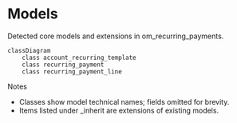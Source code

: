 # Models

Detected core models and extensions in om_recurring_payments.

```mermaid
classDiagram
    class account_recurring_template
    class recurring_payment
    class recurring_payment_line
```

Notes
- Classes show model technical names; fields omitted for brevity.
- Items listed under _inherit are extensions of existing models.
